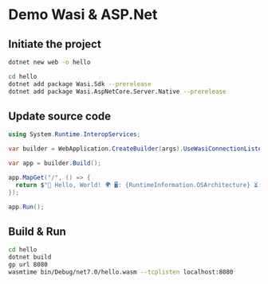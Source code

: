 # Demo Wasi & ASP.Net

## Initiate the project

```bash
dotnet new web -o hello

cd hello
dotnet add package Wasi.Sdk --prerelease
dotnet add package Wasi.AspNetCore.Server.Native --prerelease
```

## Update source code

```csharp
using System.Runtime.InteropServices;

var builder = WebApplication.CreateBuilder(args).UseWasiConnectionListener();

var app = builder.Build();

app.MapGet("/", () => {
  return $"👋 Hello, World! 🌍 🖥️: {RuntimeInformation.OSArchitecture} ⏳: {DateTime.UtcNow.ToLongTimeString()} (UTC)";
});

app.Run();
```

## Build & Run

```bash
cd hello
dotnet build
gp url 8080
wasmtime bin/Debug/net7.0/hello.wasm --tcplisten localhost:8080
```

